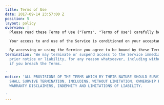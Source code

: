 ```yaml
---
title: Terms of Use
date: 2017-09-14 23:57:00 Z
position: 5
layout: policy
overview: |
  Please read these Terms of Use ("Terms", "Terms of Use") carefully before using this studiocraft.cc website (the "Service") operated by Studiocraft ("we", "us", or "our").

  Your access to and use of the Service is conditioned on your acceptance of and compliance with these Terms. These Terms apply to all visitors, users and others who access or use the Service.

  By accessing or using the Service you agree to be bound by these Terms. If you disagree with any part of the terms then you may not access the Service.
termination: 'We may terminate or suspend access to the Service immediately, without
  prior notice or liability, for any reason whatsoever, including without limitation
  if you breach the Terms.

'
notice: 'ALL PROVISIONS OF THE TERMS WHICH BY THEIR NATURE SHOULD SURVIVE TERMINATION
  SHALL SURVIVE TERMINATION, INCLUDING, WITHOUT LIMITATION, OWNERSHIP PROVISIONS,
  WARRANTY DISCLAIMERS, INDEMNITY AND LIMITATIONS OF LIABILITY.

'
---
```


